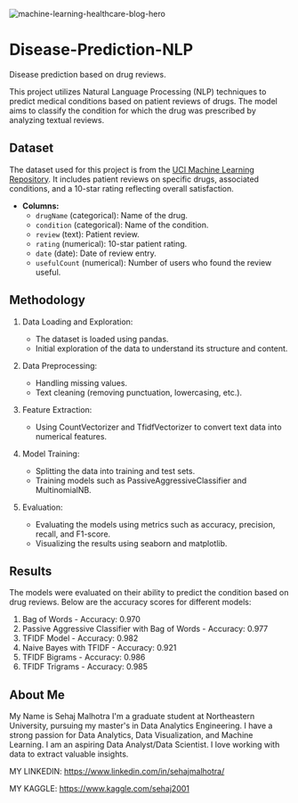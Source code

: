 ![machine-learning-healthcare-blog-hero](https://github.com/sehaj003/Disease-Prediction-NLP/assets/154620160/f1081f8a-3382-4468-855c-ec02653d1c45)
# Disease-Prediction-NLP
Disease prediction based on drug reviews.

This project utilizes Natural Language Processing (NLP) techniques to predict medical conditions based on patient reviews of drugs. The model aims to classify the condition for which the drug was prescribed by analyzing textual reviews.

## Dataset

The dataset used for this project is from the [UCI Machine Learning Repository](https://archive.ics.uci.edu/dataset/462/drug+review+dataset+drugs+com). It includes patient reviews on specific drugs, associated conditions, and a 10-star rating reflecting overall satisfaction.

- **Columns:**
  - `drugName` (categorical): Name of the drug.
  - `condition` (categorical): Name of the condition.
  - `review` (text): Patient review.
  - `rating` (numerical): 10-star patient rating.
  - `date` (date): Date of review entry.
  - `usefulCount` (numerical): Number of users who found the review useful.
 
## Methodology

1. Data Loading and Exploration:
   * The dataset is loaded using pandas.
   * Initial exploration of the data to understand its structure and content.

2. Data Preprocessing:
   * Handling missing values.
   * Text cleaning (removing punctuation, lowercasing, etc.).

3. Feature Extraction:
   * Using CountVectorizer and TfidfVectorizer to convert text data into numerical features.

5. Model Training:
   * Splitting the data into training and test sets.
   * Training models such as PassiveAggressiveClassifier and MultinomialNB.

7. Evaluation:
   * Evaluating the models using metrics such as accuracy, precision, recall, and F1-score.
   * Visualizing the results using seaborn and matplotlib.

## Results
The models were evaluated on their ability to predict the condition based on drug reviews. Below are the accuracy scores for different models:

1. Bag of Words - Accuracy: 0.970
2. Passive Aggressive Classifier with Bag of Words - Accuracy: 0.977
3. TFIDF Model - Accuracy: 0.982
4. Naive Bayes with TFIDF - Accuracy: 0.921
5. TFIDF Bigrams - Accuracy: 0.986
6. TFIDF Trigrams - Accuracy: 0.985

## About Me
My Name is Sehaj Malhotra I'm a graduate student at Northeastern University, pursuing my master's in Data Analytics Engineering. I have a strong passion for Data Analytics, Data Visualization, and Machine Learning. I am an aspiring Data Analyst/Data Scientist. I love working with data to extract valuable insights.

MY LINKEDIN: https://www.linkedin.com/in/sehajmalhotra/

MY KAGGLE: https://www.kaggle.com/sehaj2001
